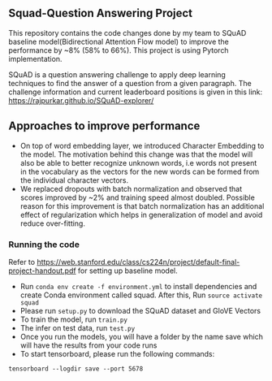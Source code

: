 ## Squad-Question Answering Project

This repository contains the code changes done by my team to SQuAD baseline model(Bidirectional Attention Flow model) to improve the performance by ~8% (58% to 66%). This project is using Pytorch implementation.

SQuAD is a question answering challenge to apply deep learning techniques to find the answer of a question from a given paragraph. The challenge information and current leaderboard positions is given in this link: https://rajpurkar.github.io/SQuAD-explorer/

## Approaches to improve performance

* On top of word embedding layer, we introduced Character Embedding to the model. The motivation behind this change was that the model will also be able to better recognize unknown words, i.e words not
present in the vocabulary as the vectors for the new words can be formed from the individual character vectors.
* We replaced dropouts with batch normalization and observed that scores improved by ~2% and training speed almost doubled. Possible reason for this improvement is that batch normalization has an additional effect of regularization which helps in generalization of model and avoid reduce over-fitting.

### Running the code
Refer to https://web.stanford.edu/class/cs224n/project/default-final-project-handout.pdf for setting up baseline model.
* Run ``conda env create -f environment.yml`` to install dependencies and create Conda environment called squad. After this, Run ``source activate squad``
* Please run ```setup.py``` to download the SQuAD dataset and GloVE Vectors
* To train the model, run ``train.py``
* The infer on test data, run ``test.py``
* Once you run the models, you will have a folder by the name save which will have the results from your code runs
* To start tensorboard, please run the following commands:
```
tensorboard --logdir save --port 5678
```

